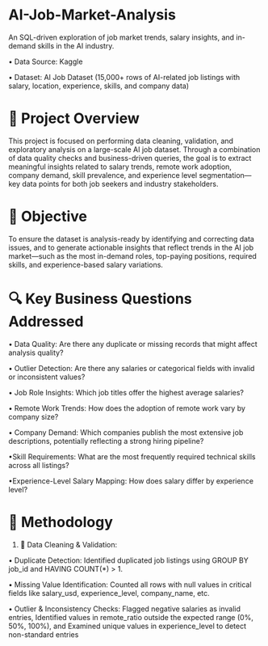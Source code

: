 # AI-Job-Market-Analysis
An SQL-driven exploration of job market trends, salary insights, and in-demand skills in the AI industry.

• Data Source: Kaggle

• Dataset: AI Job Dataset (15,000+ rows of AI-related job listings with salary, location, experience, skills, and company data)


# 📌 Project Overview
This project is focused on performing data cleaning, validation, and exploratory analysis on a large-scale AI job dataset. Through a combination of data quality checks and business-driven queries, the goal is to extract meaningful insights related to salary trends, remote work adoption, company demand, skill prevalence, and experience level segmentation—key data points for both job seekers and industry stakeholders.


# 🎯 Objective
To ensure the dataset is analysis-ready by identifying and correcting data issues, and to generate actionable insights that reflect trends in the AI job market—such as the most in-demand roles, top-paying positions, required skills, and experience-based salary variations.


# 🔍 Key Business Questions Addressed

• Data Quality: Are there any duplicate or missing records that might affect analysis quality?

• Outlier Detection: Are there any salaries or categorical fields with invalid or inconsistent values?

• Job Role Insights: Which job titles offer the highest average salaries?

• Remote Work Trends: How does the adoption of remote work vary by company size?

• Company Demand: Which companies publish the most extensive job descriptions, potentially reflecting a strong hiring pipeline?

•Skill Requirements: What are the most frequently required technical skills across all listings?

•Experience-Level Salary Mapping: How does salary differ by experience level?

# 🧪 Methodology

1. 🧹 Data Cleaning & Validation:
 
 • Duplicate Detection: Identified duplicated job listings using GROUP BY job_id and HAVING COUNT(*) > 1.
 
 • Missing Value Identification: Counted all rows with null values in critical fields like salary_usd, experience_level, company_name, etc.
 
 • Outlier & Inconsistency Checks: Flagged negative salaries as invalid entries, Identified values in remote_ratio outside the expected range (0%, 50%, 100%), and Examined unique values in experience_level to detect non-standard entries
